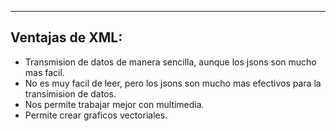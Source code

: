 
---
## Ventajas de XML:

- Transmision de datos de manera sencilla, aunque los jsons son mucho mas facil.
- No es muy facil de leer, pero los jsons son mucho mas efectivos para la transimision de datos.
- Nos permite trabajar mejor con multimedia. 
- Permite crear graficos vectoriales. 















